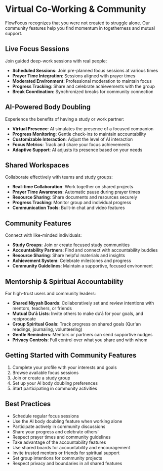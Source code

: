 # Virtual Co-Working & Community

FlowFocus recognizes that you were not created to struggle alone. Our community features help you find momentum in togetherness and mutual support.

## Live Focus Sessions

Join guided deep-work sessions with real people:

- **Scheduled Sessions**: Join pre-planned focus sessions at various times
- **Prayer Time Integration**: Sessions aligned with prayer times
- **Moderated Environment**: Professional moderation to maintain focus
- **Progress Tracking**: Share and celebrate achievements with the group
- **Break Coordination**: Synchronized breaks for community connection

## AI-Powered Body Doubling

Experience the benefits of having a study or work partner:

- **Virtual Presence**: AI simulates the presence of a focused companion
- **Progress Monitoring**: Gentle check-ins to maintain accountability
- **Customizable Interaction**: Adjust the level of AI interaction
- **Focus Metrics**: Track and share your focus achievements
- **Adaptive Support**: AI adjusts its presence based on your needs

## Shared Workspaces

Collaborate effectively with teams and study groups:

- **Real-time Collaboration**: Work together on shared projects
- **Prayer Time Awareness**: Automatic pause during prayer times
- **Resource Sharing**: Share documents and resources securely
- **Progress Tracking**: Monitor group and individual progress
- **Communication Tools**: Built-in chat and video features

## Community Features

Connect with like-minded individuals:

- **Study Groups**: Join or create focused study communities
- **Accountability Partners**: Find and connect with accountability buddies
- **Resource Sharing**: Share helpful materials and insights
- **Achievement System**: Celebrate milestones and progress
- **Community Guidelines**: Maintain a supportive, focused environment

## Mentorship & Spiritual Accountability

For high-trust users and community leaders:

- **Shared Niyyah Boards**: Collaboratively set and review intentions with mentors, teachers, or friends
- **Mutual Du‘ā Lists**: Invite others to make du‘ā for your goals, and reciprocate
- **Group Spiritual Goals**: Track progress on shared goals (Qur'an readings, journaling, volunteering)
- **Gentle Reminders**: Mentors or partners can send supportive nudges
- **Privacy Controls**: Full control over what you share and with whom

## Getting Started with Community Features

1. Complete your profile with your interests and goals
2. Browse available focus sessions
3. Join or create a study group
4. Set up your AI body doubling preferences
5. Start participating in community activities

## Best Practices

- Schedule regular focus sessions
- Use the AI body doubling feature when working alone
- Participate actively in community discussions
- Share your progress and celebrate others'
- Respect prayer times and community guidelines
- Take advantage of the accountability features
- Use shared boards for accountability and encouragement
- Invite trusted mentors or friends for spiritual support
- Set group intentions for community projects
- Respect privacy and boundaries in all shared features 